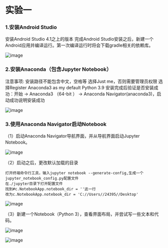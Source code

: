 # 实验一


### 1.安装Android Studio

安装Android Studio 4.1之上的版本
完成Android Studio安装之后，新建一个Android应用并编译运行。第一次编译运行时将会下载gradle相关的依赖库。

![image](https://github.com/IlIlIlIlIlIlIlIlIlIlIl/exp1/blob/master/1.png?raw=true)

### 2.安装Anaconda（包含Jupyter Notebook）

注意事项:
安装路径不能包含中文，空格等
选择Just me，否则需要管理员权限
选择Register Anaconda3 as my default Python 3.9
安装完成后验证是否安装成功：开始 → Anaconda3 （64-bit ） → Anaconda Navigator(anaconda3)，启动成功说明安装成功

![image](https://github.com/IlIlIlIlIlIlIlIlIlIlIl/exp1/blob/master/2.png?raw=true)

### 3.使用Anaconda Navigator启动Notebook

（1）启动Anaconda Navigator导航界面，并从导航界面启动Jupyter Notebook。
    
   ![image](https://github.com/IlIlIlIlIlIlIlIlIlIlIl/exp1/blob/master/3.png?raw=true) 
    
（2）启动之后，更改默认加载的目录

    打开终端命令行工具，输入jupyter notebook --generate-config,生成一个jupyter_notebook_config.py配置文件
    在./jupyter目录下打开配置文件
    找到#c.NotebookApp.notebook_dir = ''这一行
    改为c.NotebookApp.notebook_dir = 'C://Users//24395//Desktop'
    
   ![image](https://github.com/IlIlIlIlIlIlIlIlIlIlIl/exp1/blob/master/4.png?raw=true)
    
（3）新建一个Notebook（Python 3），查看界面布局，并尝试写一些文本和代码。

   ![image](https://github.com/IlIlIlIlIlIlIlIlIlIlIl/exp1/blob/master/5.png?raw=true)
    
   ![image](https://github.com/IlIlIlIlIlIlIlIlIlIlIl/exp1/blob/master/6.png?raw=true)
